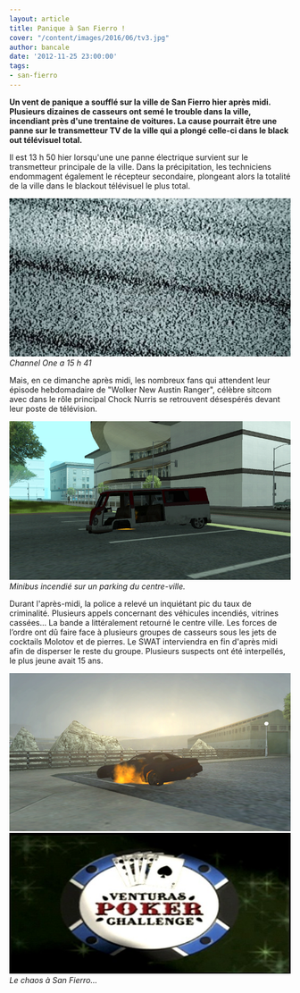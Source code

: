 ```yaml
---
layout: article
title: Panique à San Fierro !
cover: "/content/images/2016/06/tv3.jpg"
author: bancale
date: '2012-11-25 23:00:00'
tags:
- san-fierro
---
```


 **Un vent de panique a soufflé sur la ville de San Fierro hier après midi. Plusieurs dizaines de casseurs ont semé le trouble dans la ville, incendiant près d'une trentaine de voitures. La cause pourrait être une panne sur le transmetteur TV de la ville qui a plongé celle-ci dans le black out télévisuel total.**

Il est 13 h 50 hier lorsqu'une une panne électrique survient sur le transmetteur principale de la ville. Dans la précipitation, les techniciens endommagent également le récepteur secondaire, plongeant alors la totalité de la ville dans le blackout télévisuel le plus total.

![Channel One a 15 h 41](/content/images/2016/06/neige.jpg)
_Channel One a 15 h 41_

Mais, en ce dimanche après midi, les nombreux fans qui attendent leur épisode hebdomadaire de "Wolker New Austin Ranger", célèbre sitcom avec dans le rôle principal Chock Nurris se retrouvent désespérés devant leur poste de télévision.

![Minibus incendié sur un parking du centre-ville.](/content/images/2016/06/tv2.jpg)
_Minibus incendié sur un parking du centre-ville._

Durant l'après-midi, la police a relevé un inquiétant pic du taux de criminalité. Plusieurs appels concernant des véhicules incendiés, vitrines cassées... La bande a littéralement retourné le centre ville. Les forces de l’ordre ont dû faire face à plusieurs groupes de casseurs sous les jets de cocktails Molotov et de pierres. Le SWAT interviendra en fin d'après midi afin de disperser le reste du groupe. Plusieurs suspects ont été interpellés, le plus jeune avait 15 ans.

![](/content/images/2016/06/tv.jpg)
![Le chaos à San Fierro...](/content/images/2016/06/tv3.jpg)
_Le chaos à San Fierro..._